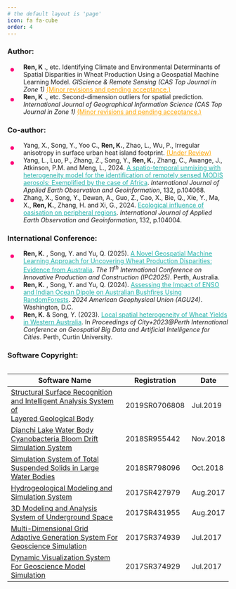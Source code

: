 ```yaml
---
# the default layout is 'page'
icon: fa fa-cube
order: 4
---
```


<!-- > Add Markdown syntax content to file `_tabs/about.md`{: .filepath } and it will show up on this page.
{: .prompt-tip } -->
<style>
.underview {
    text-decoration: underline;
    color: orange;
}

i {
    color: 
}

ul ul,
ul ol,
ol ol,
ol ul {
	margin: .6rem 0 .6rem 1.7rem;
}

ul.disc li {
	display: list-item;
	list-style: none;
	padding: 0 0 0 .8rem;
	position: relative;
}

ul.disc li::before {
	content: "";
	display: inline-block;
	width: 8px;
	height: 8px;
	border-radius: 50%;
	background: #FF0077;
	position: absolute;
	left: -17px;
	top: 11px;
	vertical-align: middle;
}

.table-responsive {
	overflow-x: auto;
	-webkit-overflow-scrolling: touch;
}
</style>

<script>
document.addEventListener("DOMContentLoaded", function () {
    // Select all UL elements with the class "publication-list"
    document.querySelectorAll(".publication_list").forEach((ul) => {
        let count = 1; // Start numbering from 1 for each UL
        ul.querySelectorAll("li").forEach((li) => {
            li.innerHTML = `[${count}] ` + li.innerHTML;
            count++;
        });
    });
});
</script>

<h3>Author: </h3>
<ul class="disc publication_list">
    <li><b>Ren, K</b> ., etc. Identifying Climate and Environmental
        Determinants of Spatial Disparities in Wheat Production Using a Geospatial Machine Learning
        Model. <i>GIScience & Remote Sensing (CAS Top Journal in Zone 1)</i> 
        <span class="underview">(Minor revisions and pending acceptance.)</span>
    </li>
    <li><b>Ren, K</b> ., etc. Second-dimension outliers for spatial prediction. <i>International Journal of Geographical Information Science (CAS Top Journal in Zone 1)</i>
        <span class="underview">(Minor revisions and pending acceptance.)</span>
    </li>
</ul>

<h3>Co-author: </h3>
<ul class="disc publication_list">
    <li>Yang, X., Song, Y., Yoo C., <b>Ren, K.</b>, Zhao, L., Wu, P., Irregular anisotropy in surface
        urban heat island footprint. <span class="underview">(Under Review)</span></li>
    <li>Yang, L., Luo, P.,
        Zhang, Z., Song, Y., <b>Ren, K.</b>, Zhang, C., Awange, J.,
        Atkinson, P.M. and Meng, L., 2024.
        <a href="https://doi.org/10.1016/j.jag.2024.104068" target="_blank" style="color:lightseagreen;">
            A spatio-temporal unmixing with heterogeneity model for the identification of remotely sensed
            MODIS aerosols: Exemplified by the case of Africa</a>.
        <i>International Journal of Applied Earth Observation and Geoinformation</i>, 132, p.104068.
    </li>
    <li>Zhang, X., Song, Y., Dewan, A., Guo, Z., Cao, X., Bie, Q., Xie, Y., Ma, X., <b>Ren, K.</b>, Zhang,
        H. and Xi, G., 2024. <a href="https://doi.org/10.1016/j.jag.2024.104004" target="_blank"
            style="color:lightseagreen;">Ecological influence of oasisation on peripheral regions</a>.
        <i>International Journal of Applied Earth Observation and Geoinformation</i>, 132, p.104004.
    </li>
</ul>

<h3>International Conference: </h3>
<ul class="disc publication_list">
    <li><b>Ren, K.</b> , Song, Y. and Yu, Q. (2025). <a href="https://ipcannual.com/" target="_blank"
            style="color:lightseagreen;">A Novel Geospatial Machine Learning Approach for Uncovering
            Wheat Production Disparities: Evidence from Australia</a>. <i>The 11<sup>th</sup> International
            Conference
            on Innovative
            Production and Construction (IPC2025)</i>. Perth, Australia.
    </li>
    <li><b>Ren, K.</b> , Song, Y. and Yu, Q. (2024). <a
            href="https://agu.confex.com/agu/agu24/meetingapp.cgi/Paper/1760905" target="_blank"
            style="color:lightseagreen;">Assessing the Impact of ENSO and Indian Ocean Dipole on Australian
            Bushfires Using RandomForests</a>. <i>2024 American Geophysical Union (AGU24)</i>. Washington,
        D.C.
    </li>
    <li><b>Ren, K.</b> & Song, Y. (2023). <a href="https://yongzesong.com/cityplus-2023-proceedings/"
            target="_blank" style="color:lightseagreen;">Local spatial heterogeneity of Wheat Yields in
            Western Australia</a>.
        In <i>Proceedings of City+2023@Perth International Conference on Geospatial Big Data and Artificial
            Intelligence for Cities</i>. Perth, Curtin University.
    </li>
</ul>

<h3>Software Copyright: </h3>
<div class="table-responsive">
    <table style="width: 100%; table-layout: fixed;">
        <thead>
            <tr>
                <th style="width: 65%; text-align: center;">Software Name</th>
                <th style="width: 20%;">Registration</th>
                <th style="width: 15%;">Date</th>
            </tr>
        </thead>
        <tbody>
            <tr>
                <td><a href="https://cv.renkaigis.cn/images/SoftwareCopyright/4_GeologicalStructure.jpg" target="_blank">Structural
                        Surface
                        Recognition and Intelligent Analysis System of <br> Layered Geological
                        Body</a></td>
                <td>2019SR0706808</td>
                <td>Jul.2019</td>
            </tr>
            <tr>
                <td><a href="https://cv.renkaigis.cn/images/SoftwareCopyright/1_CBBMSystem.jpg" target="_blank">Dianchi Lake
                        Water Body Cyanobacteria Bloom Drift Simulation System</a></td>
                <td>2018SR955442</td>
                <td>Nov.2018</td>
            </tr>
            <tr>
                <td><a href="https://cv.renkaigis.cn/images/SoftwareCopyright/3_LargeWaterSystem.jpg" target="_blank">Simulation
                        System of
                        Total Suspended Solids in Large Water Bodies</a> </td>
                <td>2018SR798096</td>
                <td>Oct.2018</td>
            </tr>
            <tr>
                <td><a href="https://cv.renkaigis.cn/images/SoftwareCopyright/3_HydroMSystem.jpg" target="_blank">Hydrogeological
                        Modeling and Simulation System</a> </td>
                <td>2017SR427979</td>
                <td>Aug.2017</td>
            </tr>
            <tr>
                <td><a href="https://cv.renkaigis.cn/images/SoftwareCopyright/2_TMASystem.jpg" target="_blank">3D Modeling and
                        Analysis System of Underground Space</a> </td>
                <td>2017SR431955</td>
                <td>Aug.2017</td>
            </tr>
            <tr>
                <td><a href="https://cv.renkaigis.cn/images/SoftwareCopyright/5_Geo_Grid_System.jpg"
                        target="_blank">Multi-Dimensional
                        Grid Adaptive Generation System For <br> Geoscience Simulation</a></td>
                <td>2017SR374939</td>
                <td>Jul.2017</td>
            </tr>
            <tr>
                <td><a href="https://cv.renkaigis.cn/images/SoftwareCopyright/4_GMSDVSystem.jpg" target="_blank">Dynamic
                        Visualization System For
                        Geoscience Model Simulation</a>
                </td>
                <td>2017SR374929</td>
                <td>Jul.2017</td>
            </tr>
        </tbody>
    </table>
</div>
